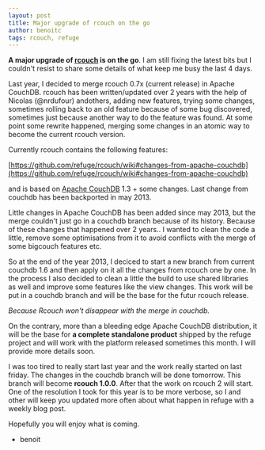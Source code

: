 ```yaml
---
layout: post
title: Major upgrade of rcouch on the go
author: benoitc
tags: rcouch, refuge
---
```


**A major upgrade of [rcouch](http://rcouch.org) is on the go**. I am still
fixing the latest bits but I couldn't resist to share some details of what keep
me busy the last 4 days.

Last year, I decided to merge rcouch 0.7x (current release) in Apache CouchDB.
rcouch has been written/updated over 2 years with the help of Nicolas
(@nrdufour) andothers, adding new features, trying some changes, sometimes
rolling back to an old feature because of some bug discovered, sometimes just
because another way to do the feature was found. At some point some rewrite
happened, merging some changes in an atomic way to become the current rcouch
version.

Currently rcouch contains the following features:

[https://github.com/refuge/rcouch/wiki#changes-from-apache-couchdb](https://github.com/refuge/rcouch/wiki#changes-from-apache-couchdb)

and is based on [Apache CouchDB](http://couchdb.apache.org) 1.3 + some changes.
Last change from couchdb has been backported in may 2013.

Little changes in Apache CouchDB has been added since may 2013, but the merge
couldn't just go in a couchdb branch because of its history. Because of these
changes that happened over 2 years.. I wanted to clean the code a little, remove some
optimisations from it to avoid conflicts with the merge of some  bigcouch
features etc. 

So at the end of the year 2013, I deciced to start a new branch from current
couchdb 1.6 and then apply on it all the changes from rcouch one by one. In the
process I also decided to clean a little the build to use shared
libraries as well and improve some features like the view changes. This work
will be put in a couchdb branch and will be the base for the futur rcouch
release.

*Because Rcouch won't disappear with the merge in couchdb.* 

On the contrary, more than a bleeding edge Apache CouchDB distribution, it will
be the base for **a complete standalone product** shipped by the refuge project and
will work with the platform released sometimes this month. I will provide more
details soon.

I was too tired to really start last year and the work really started on last
friday. The changes in the couchdb branch will be done tomorrow. This branch
will become **rcouch 1.0.0**. After that the work on rcouch 2 will start. One of
the resolution I took for this year is to be more verbose, so I and other will
keep you updated more often about what happen in refuge with a weekly blog
post.

Hopefully you will enjoy what is coming.

- benoit
